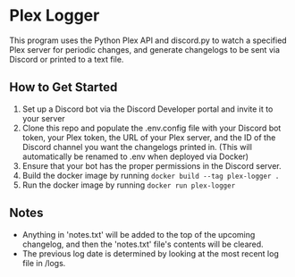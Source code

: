 # Plex Logger
This program uses the Python Plex API and discord.py to watch a specified Plex server for periodic changes, and generate changelogs to be sent via Discord or printed to a text file.

## How to Get Started
1. Set up a Discord bot via the Discord Developer portal and invite it to your server
2. Clone this repo and populate the .env.config file with your Discord bot token, your Plex token, the URL of your Plex server, and the ID of the Discord channel you want the changelogs printed in. (This will automatically be renamed to .env when deployed via Docker)
3. Ensure that your bot has the proper permissions in the Discord server.
4. Build the docker image by running `docker build --tag plex-logger .`
5. Run the docker image by running `docker run plex-logger`

## Notes
- Anything in 'notes.txt' will be added to the top of the upcoming changelog, and then the 'notes.txt' file's contents will be cleared.
- The previous log date is determined by looking at the most recent log file in /logs.
